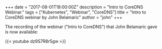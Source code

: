 +++
date = "2017-08-01T18:00:00Z"
description = "Intro to CoreDNS Webinar."
tags = ["Kubernetes", "Webinar", "CoreDNS"]
title = "Intro to CoreDNS webinar by John Belamaric"
author = "john"
+++

The recording of the webinar ("Intro to CoreDNS") that John Belamaric gave is now
available:

{{< youtube dz9S7R8r5gw >}}
